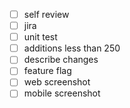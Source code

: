 - [ ] self review
- [ ] jira
- [ ] unit test
- [ ] additions less than 250
- [ ] describe changes
- [ ] feature flag
- [ ] web screenshot
- [ ] mobile screenshot
